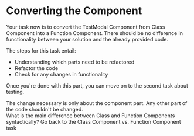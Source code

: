 # Converting the Component

Your task now is to convert the TestModal Component from  Class Component into a Function Component. There should be 
no difference in functionality between your solution and the already provided code.

The steps for this task entail:

- Understanding which parts need to be refactored 
- Refactor the code
- Check for any changes in functionality

Once you're done with this part, you can move on to the second task about testing.

<div class="hint">
  The change necessary is only about the component part. Any other part of the code shouldn't be changed.
</div>

<div class="hint">
  What is the main difference between Class and Function Components syntactically? Go back to the Class Component vs. 
  Function Component task
</div>
